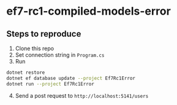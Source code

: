 # ef7-rc1-compiled-models-error

## Steps to reproduce

1. Clone this repo
2. Set connection string in `Program.cs`
3. Run
```bash
dotnet restore
dotnet ef database update --project Ef7Rc1Error 
dotnet run --project Ef7Rc1Error  
```
4. Send a post request to `http://localhost:5141/users`



